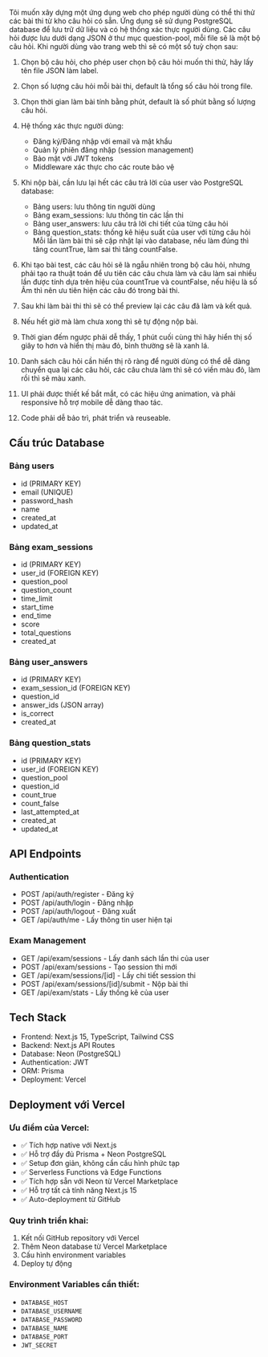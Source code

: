 Tôi muốn xây dựng một ứng dụng web cho phép người dùng có thể thi thử các bài thi từ kho câu hỏi có sẵn.
Ứng dụng sẽ sử dụng PostgreSQL database để lưu trữ dữ liệu và có hệ thống xác thực người dùng.
Các câu hỏi được lưu dưới dạng JSON ở thư mục question-pool, mỗi file sẽ là một bộ câu hỏi.
Khi người dùng vào trang web thì sẽ có một số tuỳ chọn sau:
1. Chọn bộ câu hỏi, cho phép user chọn bộ câu hỏi muốn thi thử, hãy lấy tên file JSON làm label.
2. Chọn số lượng câu hỏi mỗi bài thi, default là tổng số câu hỏi trong file.
3. Chọn thời gian làm bài tính bằng phút, default là số phút bằng số lượng câu hỏi.
4. Hệ thống xác thực người dùng:
   - Đăng ký/Đăng nhập với email và mật khẩu
   - Quản lý phiên đăng nhập (session management)
   - Bảo mật với JWT tokens
   - Middleware xác thực cho các route bảo vệ

5. Khi nộp bài, cần lưu lại hết các câu trả lời của user vào PostgreSQL database:
   - Bảng users: lưu thông tin người dùng
   - Bảng exam_sessions: lưu thông tin các lần thi
   - Bảng user_answers: lưu câu trả lời chi tiết của từng câu hỏi
   - Bảng question_stats: thống kê hiệu suất của user với từng câu hỏi
   Mỗi lần làm bài thì sẽ cập nhật lại vào database, nếu làm đúng thì tăng countTrue, làm sai thì tăng countFalse.
6. Khi tạo bài test, các câu hỏi sẽ là ngẫu nhiên trong bộ câu hỏi, nhưng phải tạo ra thuật toán để ưu tiên các câu chưa làm và câu làm sai nhiều lần được tính dựa trên hiệu của countTrue và countFalse, nếu hiệu là số Âm thì nên ưu tiên hiện các câu đó trong bài thi.

7. Sau khi làm bài thi thì sẽ có thể preview lại các câu đã làm và kết quả.

8. Nếu hết giờ mà làm chưa xong thì sẽ tự động nộp bài.

9. Thời gian đếm ngược phải dễ thấy, 1 phút cuối cùng thì hãy hiển thị số giây to hơn và hiển thị màu đỏ, bình thường sẽ là xanh lá.

10. Danh sách câu hỏi cần hiển thị rõ ràng để người dùng có thể dễ dàng chuyển qua lại các câu hỏi, các câu chưa làm thì sẽ có viền màu đỏ, làm rồi thì sẽ màu xanh.

11. UI phải được thiết kế bắt mắt, có các hiệu ứng animation, và phải responsive hỗ trợ mobile dễ dàng thao tác.

12. Code phải dễ bảo trì, phát triển và reuseable.

## Cấu trúc Database

### Bảng users
- id (PRIMARY KEY)
- email (UNIQUE)
- password_hash
- name
- created_at
- updated_at

### Bảng exam_sessions
- id (PRIMARY KEY)
- user_id (FOREIGN KEY)
- question_pool
- question_count
- time_limit
- start_time
- end_time
- score
- total_questions
- created_at

### Bảng user_answers
- id (PRIMARY KEY)
- exam_session_id (FOREIGN KEY)
- question_id
- answer_ids (JSON array)
- is_correct
- created_at

### Bảng question_stats
- id (PRIMARY KEY)
- user_id (FOREIGN KEY)
- question_pool
- question_id
- count_true
- count_false
- last_attempted_at
- created_at
- updated_at

## API Endpoints

### Authentication
- POST /api/auth/register - Đăng ký
- POST /api/auth/login - Đăng nhập
- POST /api/auth/logout - Đăng xuất
- GET /api/auth/me - Lấy thông tin user hiện tại

### Exam Management
- GET /api/exam/sessions - Lấy danh sách lần thi của user
- POST /api/exam/sessions - Tạo session thi mới
- GET /api/exam/sessions/[id] - Lấy chi tiết session thi
- POST /api/exam/sessions/[id]/submit - Nộp bài thi
- GET /api/exam/stats - Lấy thống kê của user

## Tech Stack
- Frontend: Next.js 15, TypeScript, Tailwind CSS
- Backend: Next.js API Routes
- Database: Neon (PostgreSQL)
- Authentication: JWT
- ORM: Prisma
- Deployment: Vercel

## Deployment với Vercel

### Ưu điểm của Vercel:
- ✅ Tích hợp native với Next.js
- ✅ Hỗ trợ đầy đủ Prisma + Neon PostgreSQL
- ✅ Setup đơn giản, không cần cấu hình phức tạp
- ✅ Serverless Functions và Edge Functions
- ✅ Tích hợp sẵn với Neon từ Vercel Marketplace
- ✅ Hỗ trợ tất cả tính năng Next.js 15
- ✅ Auto-deployment từ GitHub

### Quy trình triển khai:
1. Kết nối GitHub repository với Vercel
2. Thêm Neon database từ Vercel Marketplace
3. Cấu hình environment variables
4. Deploy tự động

### Environment Variables cần thiết:
- `DATABASE_HOST`
- `DATABASE_USERNAME`
- `DATABASE_PASSWORD`
- `DATABASE_NAME`
- `DATABASE_PORT`
- `JWT_SECRET`
